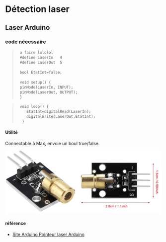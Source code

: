 # Détection laser

## Laser Arduino



### code nécessaire 
>      a faire lololol
>      #define LaserIn   4
>      #define LaserOut  5
>      
>      bool EtatInt=false;
>
>      void setup() {
>      pinMode(LaserIn, INPUT);
>      pinMode(LaserOut, OUTPUT);
>      }  

>      void loop() {
>         EtatInt=digitalRead(LaserIn);
>         digitalWrite(LaserOut,EtatInt);
>       } 

#### Utilité
Connectable à Max, envoie un boul true/false.

![image laser Arduino](assets/images/Diode-laser.png)

































#### référence
- [Site Arduino Pointeur laser Arduino](https://www.electronique-mixte.fr/projet-pointeur-laser-avec-arduino/)
